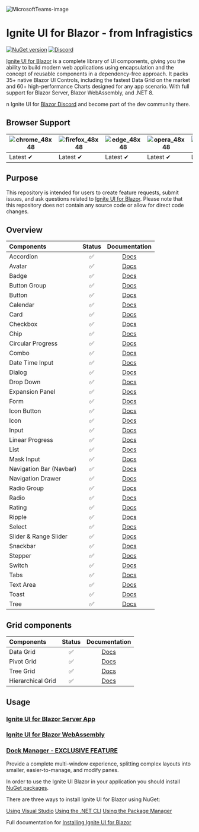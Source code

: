

![MicrosoftTeams-image](https://github.com/IgniteUI/igniteui-blazor/assets/52001020/3b1a1d50-49d5-4e9f-a59a-c170255f9b2c)


<h1 align="center">
  Ignite UI for Blazor - from Infragistics 
</h1>


[![NuGet version](https://badge.fury.io/nu/IgniteUI.Blazor.Trial.svg)](https://badge.fury.io/nu/IgniteUI.Blazor.Trial)
[![Discord](https://img.shields.io/discord/836634487483269200?logo=discord&logoColor=ffffff)](https://discord.com/channels/836634487483269200/836636796229386241)

[Ignite UI for Blazor](https://www.infragistics.com/products/ignite-ui-blazor) is a complete library of UI components, giving you the ability to build modern web applications using encapsulation and the concept of reusable components in a dependency-free approach.  It packs 35+ native Blazor UI Controls, including the fastest Data Grid on the market and 60+ high-performance Charts designed for any app scenario. With full support for Blazor Server, Blazor WebAssembly, and .NET 8.

n Ignite UI for [Blazor Discord](https://discord.com/channels/836634487483269200/836636796229386241) and become part of the dev community there. 

## Browser Support

![chrome_48x48](https://user-images.githubusercontent.com/2188411/168109445-fbd7b217-35f9-44d1-8002-1eb97e39cdc6.png) | ![firefox_48x48](https://user-images.githubusercontent.com/2188411/168109465-e46305ee-f69f-4fa5-8f4a-14876f7fd3ca.png) | ![edge_48x48](https://user-images.githubusercontent.com/2188411/168109472-a730f8c0-3822-4ae6-9f54-785a66695245.png) | ![opera_48x48](https://user-images.githubusercontent.com/2188411/168109520-b6865a6c-b69f-44a4-9948-748d8afd687c.png) | ![safari_48x48](https://user-images.githubusercontent.com/2188411/168109527-6c58f2cf-7386-4b97-98b1-cfe0ab4e8626.png)
--- | --- | --- | --- | --- |
Latest ✔ | Latest ✔ | Latest ✔ | Latest ✔ | Latest ✔ |

## Purpose

This repository is intended for users to create feature requests, submit issues, and ask questions related to [Ignite UI for Blazor](https://www.infragistics.com/products/ignite-ui-blazor). Please note that this repository does not contain any source code or allow for direct code changes.

## Overview

|Components|Status|Documentation|
|:--|:--:|:--:|
|Accordion|:white_check_mark:|[Docs](https://www.infragistics.com/products/ignite-ui-blazor/blazor/components/layouts/accordion)|
|Avatar|:white_check_mark:|[Docs](https://www.infragistics.com/products/ignite-ui-blazor/blazor/components/layouts/avatar)|
|Badge|:white_check_mark:|[Docs](https://www.infragistics.com/products/ignite-ui-blazor/blazor/components/inputs/badge)|
|Button Group|:white_check_mark:|[Docs](https://www.infragistics.com/products/ignite-ui-blazor/blazor/components/inputs/button-group)|
|Button|:white_check_mark:|[Docs](https://www.infragistics.com/products/ignite-ui-blazor/blazor/components/inputs/button)|
|Calendar|:white_check_mark:|[Docs](https://www.infragistics.com/products/ignite-ui-blazor/blazor/components/scheduling/calendar)|
|Card|:white_check_mark:|[Docs](https://www.infragistics.com/products/ignite-ui-blazor/blazor/components/layouts/card)|
|Checkbox|:white_check_mark:|[Docs](https://www.infragistics.com/products/ignite-ui-blazor/blazor/components/inputs/checkbox)|
|Chip|:white_check_mark:|[Docs](https://www.infragistics.com/products/ignite-ui-blazor/blazor/components/inputs/chip)|   
|Circular Progress|:white_check_mark:|[Docs](https://www.infragistics.com/products/ignite-ui-blazor/blazor/components/inputs/circular-progress)|
|Combo|:white_check_mark:|[Docs](https://www.infragistics.com/products/ignite-ui-blazor/blazor/components/inputs/combo/overview)
|Date Time Input|:white_check_mark:|[Docs](https://www.infragistics.com/products/ignite-ui-blazor/blazor/components/inputs/date-time-input)|
|Dialog|:white_check_mark:|[Docs](https://www.infragistics.com/products/ignite-ui-blazor/blazor/components/notifications/dialog)|
|Drop Down|:white_check_mark:|[Docs](https://www.infragistics.com/products/ignite-ui-blazor/blazor/components/notifications/toast)|
|Expansion Panel|:white_check_mark:|[Docs](https://www.infragistics.com/products/ignite-ui-blazor/blazor/components/layouts/expansion-panel)|
|Form|:white_check_mark:|[Docs](https://www.infragistics.com/products/ignite-ui-blazor/blazor/components/inputs/form)|
|Icon Button|:white_check_mark:|[Docs](https://www.infragistics.com/products/ignite-ui-blazor/blazor/components/inputs/icon-button)|
|Icon|:white_check_mark:|[Docs](https://www.infragistics.com/products/ignite-ui-blazor/blazor/components/layouts/icon)|
|Input|:white_check_mark:|[Docs](https://www.infragistics.com/products/ignite-ui-blazor/blazor/components/inputs/input)|
|Linear Progress|:white_check_mark:|[Docs](https://www.infragistics.com/products/ignite-ui-blazor/blazor/components/inputs/linear-progress)|
|List|:white_check_mark:|[Docs](https://www.infragistics.com/products/ignite-ui-blazor/blazor/components/grids/list)|
|Mask Input|:white_check_mark:|[Docs](https://www.infragistics.com/products/ignite-ui-blazor/blazor/components/inputs/input)|
|Navigation Bar (Navbar)|:white_check_mark:|[Docs](https://www.infragistics.com/products/ignite-ui-blazor/blazor/components/menus/navbar)|
|Navigation Drawer|:white_check_mark:|[Docs](https://www.infragistics.com/products/ignite-ui-blazor/blazor/components/menus/navigation-drawer)|
|Radio Group|:white_check_mark:|[Docs](https://www.infragistics.com/products/ignite-ui-blazor/blazor/components/inputs/radio)|
|Radio|:white_check_mark:|[Docs](https://www.infragistics.com/products/ignite-ui-blazor/blazor/components/inputs/radio)|
|Rating|:white_check_mark:|[Docs](https://www.infragistics.com/products/ignite-ui-blazor/blazor/components/inputs/rating)|
|Ripple|:white_check_mark:|[Docs](https://www.infragistics.com/products/ignite-ui-blazor/blazor/components/inputs/ripple)|
|Select|:white_check_mark:|[Docs](https://www.infragistics.com/products/ignite-ui-blazor/blazor/components/inputs/select)|
|Slider & Range Slider|:white_check_mark:|[Docs](https://www.infragistics.com/products/ignite-ui-blazor/blazor/components/inputs/slider)| 
|Snackbar|:white_check_mark:|[Docs](https://www.infragistics.com/products/ignite-ui-blazor/blazor/components/notifications/snackbar)|
|Stepper|:white_check_mark:|[Docs](https://www.infragistics.com/products/ignite-ui-blazor/blazor/components/layouts/stepper)|
|Switch|:white_check_mark:|[Docs](https://www.infragistics.com/products/ignite-ui-blazor/blazor/components/inputs/switch)|
|Tabs|:white_check_mark:|[Docs](https://www.infragistics.com/products/ignite-ui-blazor/blazor/components/layouts/tabs)|
|Text Area|:white_check_mark:|[Docs](https://www.infragistics.com/products/ignite-ui-blazor/blazor/components/inputs/text-area)|
|Toast|:white_check_mark:|[Docs](https://www.infragistics.com/products/ignite-ui-blazor/blazor/components/notifications/toast)|
|Tree|:white_check_mark:|[Docs](https://www.infragistics.com/products/ignite-ui-blazor/blazor/components/grids/tree)|


## Grid components

|Components|Status|Documentation|
|:--|:--:|:--:|
|Data Grid|:white_check_mark:|[Docs](https://www.infragistics.com/products/ignite-ui-blazor/blazor/components/grids/grid/overview)|
|Pivot Grid|:white_check_mark:|[Docs](https://www.infragistics.com/products/ignite-ui-blazor/blazor/components/grids/pivot-grid/overview)|
|Tree Grid|:white_check_mark:|[Docs](https://www.infragistics.com/products/ignite-ui-blazor/blazor/components/grids/tree-grid/overview)|
|Hierarchical Grid|:white_check_mark:|[Docs](https://www.infragistics.com/products/ignite-ui-blazor/blazor/components/grids/hierarchical-grid/overview)|

## Usage

### [Ignite UI for Blazor Server App](https://www.infragistics.com/products/ignite-ui-blazor/blazor/components/general-getting-started#install-ignite-ui-for-blazor)

### [Ignite UI for Blazor WebAssembly](https://www.infragistics.com/products/ignite-ui-blazor/blazor/components/general-getting-started-blazor-client)

### [Dock Manager - EXCLUSIVE FEATURE](https://www.infragistics.com/products/ignite-ui-blazor/blazor/components/layouts/dock-manager)

Provide a complete multi-window experience, splitting complex layouts into smaller, easier-to-manage, and modify panes. 

In order to use the Ignite UI Blazor in your application you should install 
[NuGet packages](https://www.nuget.org/packages/IgniteUI.Blazor.Trial).

There are three ways to install Ignite UI for Blazor using NuGet:

[Using Visual Studio](https://www.infragistics.com/products/ignite-ui-blazor/blazor/components/general-installing-blazor#using-visual-studio)
[Using the .NET CLI](https://www.infragistics.com/products/ignite-ui-blazor/blazor/components/general-installing-blazor#using-the-net-cli)
[Using the Package Manager](https://www.infragistics.com/products/ignite-ui-blazor/blazor/components/general-installing-blazor#using-the-package-manager)

Full documentation for [Installing Ignite UI for Blazor](https://www.infragistics.com/products/ignite-ui-blazor/blazor/components/general-installing-blazor)

